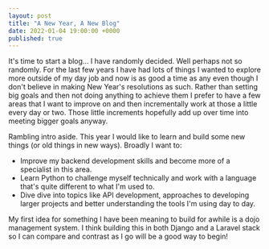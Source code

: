 ```yaml
---
layout: post
title: "A New Year, A New Blog"
date: 2022-01-04 19:00:00 +0000
published: true
---
```


It's time to start a blog... I have randomly decided. Well perhaps not so randomly. For the last few years I have had lots of things I wanted to explore more outside of my day job and now is as good a time as any even though I don't believe in making New Year's resolutions as such. Rather than setting big goals and then not doing anything to achieve them I prefer to have a few areas that I want to improve on and then incrementally work at those a little every day or two. Those little increments hopefully add up over time into meeting bigger goals anyway.

Rambling intro aside. This year I would like to learn and build some new things (or old things in new ways). Broadly I want to:

+ Improve my backend development skills and become more of a specialist in this area.
+ Learn Python to challenge myself technically and work with a language that's quite different to what I'm used to.
+ Dive dive into topics like API development, approaches to developing larger projects and better understanding the tools I'm using day to day.

My first idea for something I have been meaning to build for awhile is a dojo management system. I think building this in both Django and a Laravel stack so I can compare and contrast as I go will be a good way to begin!
